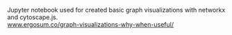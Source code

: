 Jupyter notebook used for created basic graph visualizations with networkx and cytoscape.js.  
www.ergosum.co/graph-visualizations-why-when-useful/
